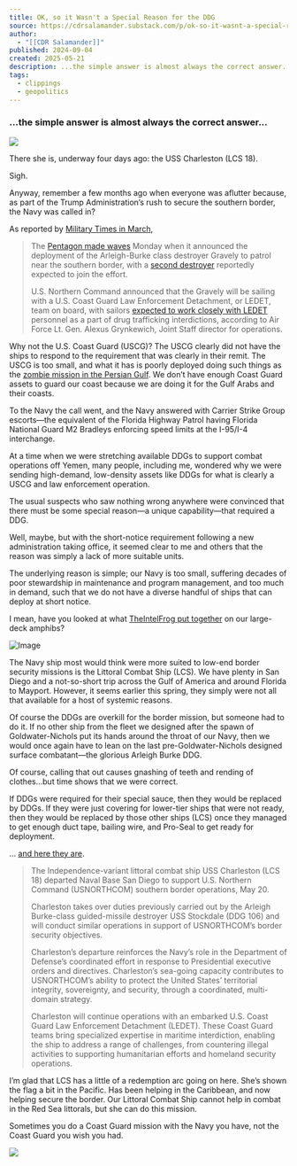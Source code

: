 ```yaml
---
title: OK, so it Wasn't a Special Reason for the DDG
source: https://cdrsalamander.substack.com/p/ok-so-it-wasnt-a-special-reason-for?publication_id=247761&post_id=164055163&isFreemail=true&r=7br8e&triedRedirect=true
author:
  - "[[CDR Salamander]]"
published: 2024-09-04
created: 2025-05-21
description: ...the simple answer is almost always the correct answer...
tags:
  - clippings
  - geopolitics
---
```

### ...the simple answer is almost always the correct answer...

![](https://substackcdn.com/image/fetch/w_424)

There she is, underway four days ago: the USS Charleston (LCS 18).

Sigh.

Anyway, remember a few months ago when everyone was aflutter because, as part of the Trump Administration’s rush to secure the southern border, the Navy was called in?

As reported by [Military Times in March](https://www.militarytimes.com/news/your-military/2025/03/21/why-navy-destroyers-are-being-sent-to-the-southern-border-mission/),

> The [Pentagon made waves](https://www.defense.gov/News/News-Stories/Article/Article/4122731/dod-deploys-destroyer-to-join-border-security-mission/) Monday when it announced the deployment of the Arleigh-Burke class destroyer Gravely to patrol near the southern border, with a [second destroyer](https://www.military.com/daily-news/2025/03/19/navy-plans-deploy-second-destroyer-patrol-waters-off-us-and-mexico-week.html) reportedly expected to join the effort.
> 
> U.S. Northern Command announced that the Gravely will be sailing with a U.S. Coast Guard Law Enforcement Detachment, or LEDET, team on board, with sailors [expected to work closely with LEDET](https://www.defense.gov/News/News-Stories/Article/Article/4122731/dod-deploys-destroyer-to-join-border-security-mission/) personnel as a part of drug trafficking interdictions, according to Air Force Lt. Gen. Alexus Grynkewich, Joint Staff director for operations.

Why not the U.S. Coast Guard (USCG)? The USCG clearly did not have the ships to respond to the requirement that was clearly in their remit. The USCG is too small, and what it has is poorly deployed doing such things as the [zombie mission in the Persian Gulf](https://www.atlanticarea.uscg.mil/Our-Organization/Area-Units/PATFORSWA/). We don’t have enough Coast Guard assets to guard our coast because we are doing it for the Gulf Arabs and their coasts.

To the Navy the call went, and the Navy answered with Carrier Strike Group escorts—the equivalent of the Florida Highway Patrol having Florida National Guard M2 Bradleys enforcing speed limits at the I-95/I-4 interchange.

At a time when we were stretching available DDGs to support combat operations off Yemen, many people, including me, wondered why we were sending high-demand, low-density assets like DDGs for what is clearly a USCG and law enforcement operation.

The usual suspects who saw nothing wrong anywhere were convinced that there must be some special reason—a unique capability—that required a DDG.

Well, maybe, but with the short-notice requirement following a new administration taking office, it seemed clear to me and others that the reason was simply a lack of more suitable units.

The underlying reason is simple; our Navy is too small, suffering decades of poor stewardship in maintenance and program management, and too much in demand, such that we do not have a diverse handful of ships that can deploy at short notice.

I mean, have you looked at what [TheIntelFrog put together](https://x.com/TheIntelFrog/status/1922838154907636173) on our large-deck amphibs?

![Image](https://cdrsalamander.substack.com/p/%7B%22src%22:%22https://substack-post-media.s3.amazonaws.com/public/images/51ae5007-c699-45dd-a175-4829f99f2043_1013x342.jpeg%22,%22srcNoWatermark%22:null,%22fullscreen%22:null,%22imageSize%22:null,%22height%22:342,%22width%22:1013,%22resizeWidth%22:null,%22bytes%22:null,%22alt%22:%22Image%22,%22title%22:null,%22type%22:null,%22href%22:null,%22belowTheFold%22:true,%22topImage%22:false,%22internalRedirect%22:null,%22isProcessing%22:false,%22align%22:null%7D)

The Navy ship most would think were more suited to low-end border security missions is the Littoral Combat Ship (LCS). We have plenty in San Diego and a not-so-short trip across the Gulf of America and around Florida to Mayport. However, it seems earlier this spring, they simply were not all that available for a host of systemic reasons.

Of course the DDGs are overkill for the border mission, but someone had to do it. If no other ship from the fleet we designed after the spawn of Goldwater-Nichols put its hands around the throat of our Navy, then we would once again have to lean on the last pre-Goldwater-Nichols designed surface combatant—the glorious Arleigh Burke DDG.

Of course, calling that out causes gnashing of teeth and rending of clothes…but time shows that we were correct.

If DDGs were required for their special sauce, then they would be replaced by DDGs. If they were just covering for lower-tier ships that were not ready, then they would be replaced by those other ships (LCS) once they managed to get enough duct tape, bailing wire, and Pro-Seal to get ready for deployment.

… [and here they are](https://www.usff.navy.mil/Press-Room/News-Stories/Article/4193549/uss-charleston-deploys-to-us-northern-command-area-of-responsibility/).

> The Independence-variant littoral combat ship USS Charleston (LCS 18) departed Naval Base San Diego to support U.S. Northern Command (USNORTHCOM) southern border operations, May 20.  
>   
> Charleston takes over duties previously carried out by the Arleigh Burke-class guided-missile destroyer USS Stockdale (DDG 106) and will conduct similar operations in support of USNORTHCOM’s border security objectives.  
>   
> Charleston’s departure reinforces the Navy’s role in the Department of Defense’s coordinated effort in response to Presidential executive orders and directives. Charleston’s sea-going capacity contributes to USNORTHCOM’s ability to protect the United States’ territorial integrity, sovereignty, and security, through a coordinated, multi-domain strategy.  
>   
> Charleston will continue operations with an embarked U.S. Coast Guard Law Enforcement Detachment (LEDET). These Coast Guard teams bring specialized expertise in maritime interdiction, enabling the ship to address a range of challenges, from countering illegal activities to supporting humanitarian efforts and homeland security operations.

I’m glad that LCS has a little of a redemption arc going on here. She’s shown the flag a bit in the Pacific. Has been helping in the Caribbean, and now helping secure the border. Our Littoral Combat Ship cannot help in combat in the Red Sea littorals, but she can do this mission.

Sometimes you do a Coast Guard mission with the Navy you have, not the Coast Guard you wish you had.

![](https://cdrsalamander.substack.com/p/%7B%22src%22:%22https://substack-post-media.s3.amazonaws.com/public/images/761940e7-34e4-48e2-8bf2-6482bcfbdc67_1542x1014.png%22,%22srcNoWatermark%22:null,%22fullscreen%22:null,%22imageSize%22:null,%22height%22:957,%22width%22:1456,%22resizeWidth%22:null,%22bytes%22:2494783,%22alt%22:null,%22title%22:null,%22type%22:%22image/png%22,%22href%22:null,%22belowTheFold%22:true,%22topImage%22:false,%22internalRedirect%22:%22https://cdrsalamander.substack.com/i/164055163?img=https%3A%2F%2Fsubstack-post-media.s3.amazonaws.com%2Fpublic%2Fimages%2F761940e7-34e4-48e2-8bf2-6482bcfbdc67_1542x1014.png%22,%22isProcessing%22:false,%22align%22:null})